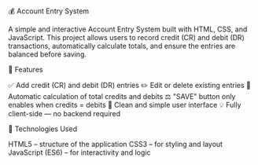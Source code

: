💰 Account Entry System

A simple and interactive Account Entry System built with HTML, CSS, and JavaScript.
This project allows users to record credit (CR) and debit (DR) transactions, automatically calculate totals, and ensure the entries are balanced before saving.

🚀 Features

✅ Add credit (CR) and debit (DR) entries
✏️ Edit or delete existing entries
🔢 Automatic calculation of total credits and debits
⚖️ "SAVE" button only enables when credits = debits
🧾 Clean and simple user interface
💡 Fully client-side — no backend required

🧩 Technologies Used

HTML5 – structure of the application
CSS3 – for styling and layout
JavaScript (ES6) – for interactivity and logic
